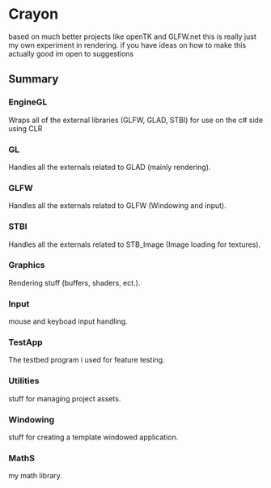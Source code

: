 # Crayon
based on much better projects like openTK and GLFW.net
this is really just my own experiment in rendering.
if you have ideas on how to make this actually good im open to suggestions

## Summary
### EngineGL
Wraps all of the external libraries (GLFW, GLAD, STBI) for use on the c# side using CLR
### GL
Handles all the externals related to GLAD (mainly rendering).
### GLFW
Handles all the externals related to GLFW (Windowing and input).
### STBI
Handles all the externals related to STB_Image (Image loading for textures).
### Graphics
Rendering stuff (buffers, shaders, ect.).
### Input
mouse and keyboad input handling.
### TestApp
The testbed program i used for feature testing.
### Utilities
stuff for managing project assets.
### Windowing
stuff for creating a template windowed application.
### MathS
my math library.

      
